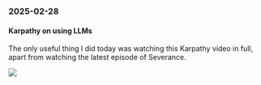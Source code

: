 ### 2025-02-28
#### Karpathy on using LLMs
The only useful thing I did today was watching this Karpathy video in full, apart from watching the latest episode of Severance.

![](https://youtu.be/EWvNQjAaOHw?si=fYOZ043pWhd4n9M_)
